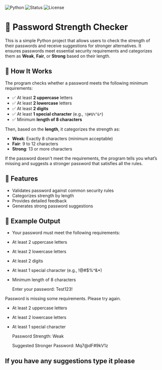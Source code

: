 ![Python](https://img.shields.io/badge/Python-3.x-blue?logo=python&logoColor=white)
![Status](https://img.shields.io/badge/Status-Working-brightgreen)
![License](https://img.shields.io/badge/License-MIT-blue)


# 🔐 Password Strength Checker

This is a simple Python project that allows users to check the strength of their passwords and receive suggestions for stronger alternatives. It ensures passwords meet essential security requirements and categorizes them as **Weak**, **Fair**, or **Strong** based on their length.

## 🧠 How It Works

The program checks whether a password meets the following minimum requirements:

- ✅ At least **2 uppercase** letters
- ✅ At least **2 lowercase** letters
- ✅ At least **2 digits**
- ✅ At least **1 special character** (e.g., `!@#$%^&*`)
- ✅ Minimum **length of 8 characters**

Then, based on the **length**, it categorizes the strength as:
- **Weak**: Exactly 8 characters (minimum acceptable)
- **Fair**: 9 to 12 characters
- **Strong**: 13 or more characters

If the password doesn't meet the requirements, the program tells you what’s missing and suggests a stronger password that satisfies all the rules.

## 🚀 Features

- Validates password against common security rules
- Categorizes strength by length
- Provides detailed feedback
- Generates strong password suggestions

## 📸 Example Output
-    Your password must meet the following requirements:
-    At least 2 uppercase letters
-    At least 2 lowercase letters
-    At least 2 digits
-    At least 1 special character (e.g., !@#$%^&*)
-    Minimum length of 8 characters

     Enter your password: Test123!

Password is missing some requirements. Please try again.
- At least 2 uppercase letters
- At least 2 lowercase letters
- At least 1 special character

     Password Strength: Weak

     Suggested Stronger Password: Mq7@dF#9kV1z
  
## If you have any suggestions type it please
          
          





